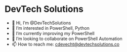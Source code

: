 # DevTech Solutions

- 👋 Hi, I’m @DevTechSolutions
- 👀 I’m interested in PowerShell, Python
- 🌱 I’m currently improving my PowerShell
- 💞️ I’m looking to collaborate on PowerShell Automation
- 📫 How to reach me: cdevecht@devtechsolutions.co

<!---
DevTechSolutions/DevTechSolutions is a ✨ special ✨ repository because its `README.md` (this file) appears on your GitHub profile.
You can click the Preview link to take a look at your changes.
--->
